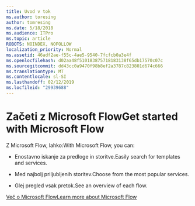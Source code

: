```yaml
---
title: Uvod v tok
ms.author: toresing
author: tomresing
ms.date: 5/18/2018
ms.audience: ITPro
ms.topic: article
ROBOTS: NOINDEX, NOFOLLOW
localization_priority: Normal
ms.assetid: 46adf2ae-f55c-4ae5-9540-7fcfcb0a3e4f
ms.openlocfilehash: d02aa48f510183875718183138f65db17570c07c
ms.sourcegitcommit: dd43cc0a9470f98b8ef2a3787c823801d674c666
ms.translationtype: MT
ms.contentlocale: sl-SI
ms.lasthandoff: 02/12/2019
ms.locfileid: "29939688"
---
```

# <a name="get-started-with-microsoft-flow"></a><span data-ttu-id="ad03a-102">Začeti z Microsoft Flow</span><span class="sxs-lookup"><span data-stu-id="ad03a-102">Get started with Microsoft Flow</span></span>

<span data-ttu-id="ad03a-103">Z Microsoft Flow, lahko:</span><span class="sxs-lookup"><span data-stu-id="ad03a-103">With Microsoft Flow, you can:</span></span>
  
- <span data-ttu-id="ad03a-104">Enostavno iskanje za predloge in storitve.</span><span class="sxs-lookup"><span data-stu-id="ad03a-104">Easily search for templates and services.</span></span>
    
- <span data-ttu-id="ad03a-105">Med najbolj priljubljenih storitev.</span><span class="sxs-lookup"><span data-stu-id="ad03a-105">Choose from the most popular services.</span></span>
    
- <span data-ttu-id="ad03a-106">Glej pregled vsak pretok.</span><span class="sxs-lookup"><span data-stu-id="ad03a-106">See an overview of each flow.</span></span>
    
[<span data-ttu-id="ad03a-107">Več o Microsoft Flow</span><span class="sxs-lookup"><span data-stu-id="ad03a-107">Learn more about Microsoft Flow</span></span>](https://go.microsoft.com/fwlink/?linkid=874446)
  

